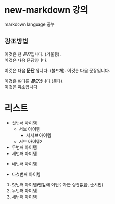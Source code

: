 # new-markdown 강의
markdown language 공부

## 강조방법
이것은 한 *문장*입니다. (기울림).  
이것은 다음 문장입니다. 

이것은 다음 **문단** 입니다.  (볼드체). 
이것은 다음 문장입니다.

이것은 또다른 ***문단***입니다.(둘다).  
이것은 ~~취소~~입니다.

# 리스트

- 첫번째 아이템
  - 서브 아이템
    - 서서브 아이템
  - 서브 아이템2
- 두번째 아이템
- 세번째 아이템
* 네번째 아이템
+ 다섯번째 아이템

1. 첫번째 아이템(맨앞에 어떤수자든 상관없음, 순서만)
2. 두번째 아이템
1. 세번째 아이템
